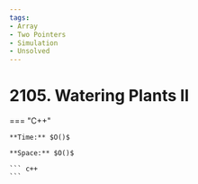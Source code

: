 ```yaml
---
tags:
- Array
- Two Pointers
- Simulation
- Unsolved
---
```



# 2105. Watering Plants II

=== "C++"

    **Time:** $O()$

    **Space:** $O()$

    ``` c++
    ```